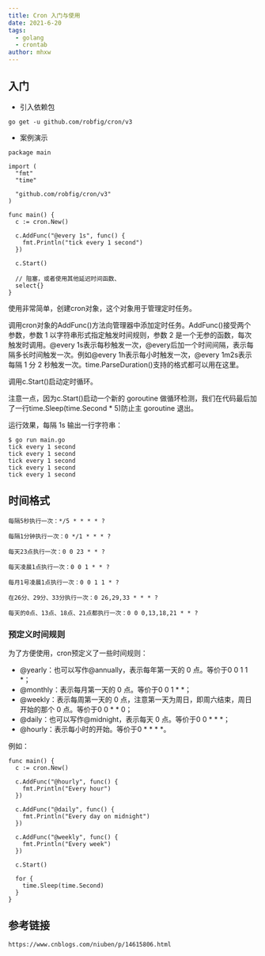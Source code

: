 ```yaml
---
title: Cron 入门与使用
date: 2021-6-20
tags: 
  - golang
  - crontab
author: mhxw
---
```



## 入门

- 引入依赖包

```shell
go get -u github.com/robfig/cron/v3
```
<!-- more -->
- 案例演示

```shell
package main

import (
  "fmt"
  "time"

  "github.com/robfig/cron/v3"
)

func main() {
  c := cron.New()

  c.AddFunc("@every 1s", func() {
    fmt.Println("tick every 1 second")
  })

  c.Start()
  
  // 阻塞，或者使用其他延迟时间函数、
  select{}
}
```


使用非常简单，创建cron对象，这个对象用于管理定时任务。

调用cron对象的AddFunc()方法向管理器中添加定时任务。AddFunc()接受两个参数，参数 1 以字符串形式指定触发时间规则，参数 2 是一个无参的函数，每次触发时调用。@every 1s表示每秒触发一次，@every后加一个时间间隔，表示每隔多长时间触发一次。例如@every 1h表示每小时触发一次，@every 1m2s表示每隔 1 分 2 秒触发一次。time.ParseDuration()支持的格式都可以用在这里。

调用c.Start()启动定时循环。

注意一点，因为c.Start()启动一个新的 goroutine 做循环检测，我们在代码最后加了一行time.Sleep(time.Second * 5)防止主 goroutine 退出。

运行效果，每隔 1s 输出一行字符串：

```shell
$ go run main.go
tick every 1 second
tick every 1 second
tick every 1 second
tick every 1 second
tick every 1 second
```

## 时间格式

```
每隔5秒执行一次：*/5 * * * * ?

每隔1分钟执行一次：0 */1 * * * ?

每天23点执行一次：0 0 23 * * ?

每天凌晨1点执行一次：0 0 1 * * ?

每月1号凌晨1点执行一次：0 0 1 1 * ?

在26分、29分、33分执行一次：0 26,29,33 * * * ?

每天的0点、13点、18点、21点都执行一次：0 0 0,13,18,21 * * ?
```

### 预定义时间规则

为了方便使用，cron预定义了一些时间规则：

- @yearly：也可以写作@annually，表示每年第一天的 0 点。等价于0 0 1 1 *；
- @monthly：表示每月第一天的 0 点。等价于0 0 1 * *；
- @weekly：表示每周第一天的 0 点，注意第一天为周日，即周六结束，周日开始的那个 0 点。等价于0 0 * * 0；
- @daily：也可以写作@midnight，表示每天 0 点。等价于0 0 * * *；
- @hourly：表示每小时的开始。等价于0 * * * *。

例如：

```shell
func main() {
  c := cron.New()

  c.AddFunc("@hourly", func() {
    fmt.Println("Every hour")
  })

  c.AddFunc("@daily", func() {
    fmt.Println("Every day on midnight")
  })

  c.AddFunc("@weekly", func() {
    fmt.Println("Every week")
  })

  c.Start()

  for {
    time.Sleep(time.Second)
  }
}
```

## 参考链接

```shell
https://www.cnblogs.com/niuben/p/14615806.html
```
